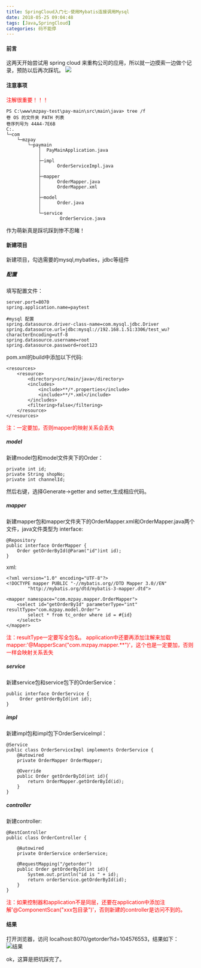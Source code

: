 ```yaml
---
title: SpringCloud入门七-使用Mybatis连接调用Mysql
date: 2018-05-25 09:04:48
tags: [Java,SpringCloud]
categories: 码不能停
---
```


#### 前言
这两天开始尝试用 spring cloud 来重构公司的应用，所以就一边摸索一边做个记录，预防以后再次踩坑。
![](java.jpg)
<!--more-->

#### 注意事项
<font color=red>注解很重要！！！</font>
```
PS C:\www\mzpay-test\pay-main\src\main\java> tree /f
卷 OS 的文件夹 PATH 列表
卷序列号为 44A4-7E6B
C:.
└─com
    └─mzpay
        └─paymain
            │  PayMainApplication.java
            │
            ├─impl
            │      OrderServiceImpl.java
            │
            ├─mapper
            │      OrderMapper.java
            │      OrderMapper.xml
            │
            ├─model
            │      Order.java
            │
            └─service
                    OrderService.java
```
作为萌新真是踩坑踩到惨不忍睹！

#### 新建项目
新建项目，勾选需要的mysql,mybaties，jdbc等组件

##### 配置
填写配置文件：
```
server.port=8070
spring.application.name=paytest

#mysql 配置
spring.datasource.driver-class-name=com.mysql.jdbc.Driver
spring.datasource.url=jdbc:mysql://192.168.1.51:3306/test_wu?characterEncoding=utf-8
spring.datasource.username=root
spring.datasource.password=root123
```

pom.xml的build中添加以下代码:
```
<resources>
    <resource>
        <directory>src/main/java</directory>
        <includes>
            <include>**/*.properties</include>
            <include>**/*.xml</include>
        </includes>
        <filtering>false</filtering>
    </resource>
</resources>
```
<font color=red>注：一定要加，否则mapper的映射关系会丢失</font>

##### model
新建model包和model文件夹下的Order：
```
private int id;
private String shopNo;
private int channelId;
```

然后右键，选择Generate->getter and setter,生成相应代码。

##### mapper
新建mapper包和mapper文件夹下的OrderMapper.xml和OrderMapper.java两个文件，java文件类型为 interface:
```
@Repository
public interface OrderMapper {
    Order getOrderById(@Param("id")int id);
}
```

xml:
```
<?xml version="1.0" encoding="UTF-8"?>
<!DOCTYPE mapper PUBLIC "-//mybatis.org//DTD Mapper 3.0//EN"
        "http://mybatis.org/dtd/mybatis-3-mapper.dtd">

<mapper namespace="com.mzpay.mapper.OrderMapper">
    <select id="getOrderById" parameterType="int" resultType="com.mzpay.model.Order">
        select * from tc_order where id = #{id}
    </select>
</mapper>
```

<font color=red>
注：resultType一定要写全包名。
application中还要再添加注解来加载mapper:'@MapperScan("com.mzpay.mapper.**")'，这个也是一定要加，否则一样会映射关系丢失
</font>

##### service
新建service包和service包下的OrderService：
```
public interface OrderService {
     Order getOrderById(int id);
}
```

##### impl
新建impl包和impl包下OrderServiceImpl：
```
@Service
public class OrderServiceImpl implements OrderService {
    @Autowired
    private OrderMapper OrderMapper;

    @Override
    public Order getOrderById(int id){
        return OrderMapper.getOrderById(id);
    }
}
```

##### controller
新建controller:
```
@RestController
public class OrderController {

    @Autowired
    private OrderService orderService;

    @RequestMapping("/getorder")
    public Order getOrderById(int id){
        System.out.println("id is " + id);
        return orderService.getOrderById(id);
    }
}
```

<font color=red>注：如果控制器和application不是同层，还要在application中添加注解'@ComponentScan("xxx包目录")'，否则新建的controller是访问不到的。</font>

#### 结果
打开浏览器，访问 localhost:8070/getorder?id=104576553，结果如下：
![结果](res.png)

ok，这算是把坑踩完了。
